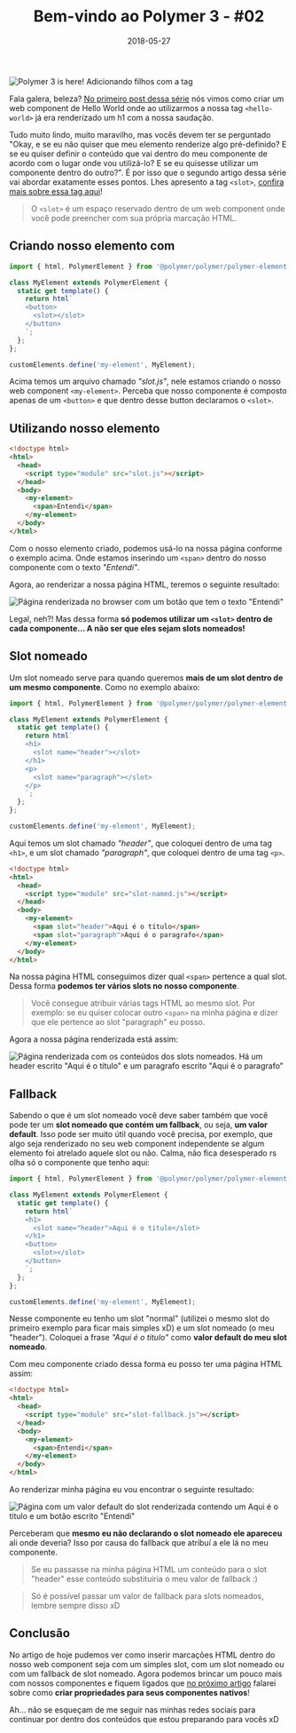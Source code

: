 ﻿---
date: 2018-05-27
title: "Bem-vindo ao Polymer 3 - #02"
description: "Adicionando filhos com <slot>"
category: polymer, web components, js
---

![Polymer 3 is here! Adicionando filhos com a tag <slot>](/polymer3-02/capa-polymer-2.png)

Fala galera, beleza? [No primeiro post dessa série](https://larissaabreu.dev/bem-vindo-ao-polymer-03-adicionando-filhos/) nós vimos como criar um web component de Hello World onde ao utilizarmos a nossa tag `<hello-world>` já era renderizado um h1 com a nossa saudação.

Tudo muito lindo, muito maravilho, mas vocês devem ter se perguntado "Okay, e se eu não quiser que meu elemento renderize algo pré-definido? E se eu quiser definir o conteúdo que vai dentro do meu componente de acordo com o lugar onde vou utilizá-lo? E se eu quisesse utilizar um componente dentro do outro?". É por isso que o segundo artigo dessa série vai abordar exatamente esses pontos. Lhes apresento a tag `<slot>`, [confira mais sobre essa tag aqui](https://developer.mozilla.org/en-US/docs/Web/HTML/Element/slot)!

> O `<slot>` é um espaço reservado dentro de um web component onde você pode preencher com sua própria marcação HTML.

## Criando nosso elemento com <slot>

```js
import { html, PolymerElement } from '@polymer/polymer/polymer-element.js';

class MyElement extends PolymerElement {
  static get template() {
    return html`
    <button>
      <slot></slot>
    </button>
    `;
  };
};

customElements.define('my-element', MyElement);
```

Acima temos um arquivo chamado <i>"slot.js"</i>, nele estamos criando o nosso web component `<my-element>`. Perceba que nosso componente é composto apenas de um `<button>` e que dentro desse button declaramos o `<slot>`.

## Utilizando nosso elemento

```html
<!doctype html>
<html>
  <head>
    <script type="module" src="slot.js"></script>
  </head>
  <body>
    <my-element>
      <span>Entendi</span>
    </my-element>
  </body>
</html>
```

Com o nosso elemento criado, podemos usá-lo na nossa página conforme o exemplo acima. Onde estamos inserindo um `<span>` dentro do nosso componente com o texto <i>"Entendi"</i>.

Agora, ao renderizar a nossa página HTML, teremos o seguinte resultado:

![Página renderizada no browser com um botão que tem o texto "Entendi"](/polymer3-02/exemplo-slot-1.png)

Legal, neh?! Mas dessa forma **só podemos utilizar um `<slot>` dentro de cada componente… A não ser que eles sejam slots nomeados!**

## Slot nomeado

Um slot nomeado serve para quando queremos **mais de um slot dentro de um mesmo componente**. Como no exemplo abaixo:

```js
import { html, PolymerElement } from '@polymer/polymer/polymer-element.js';

class MyElement extends PolymerElement {
  static get template() {
    return html`
    <h1>
      <slot name="header"></slot>
    </h1>
    <p>
      <slot name="paragraph"></slot>
    </p>
    `;
  };
};

customElements.define('my-element', MyElement);
```

Aqui temos um slot chamado <i>"header"</i>, que coloquei dentro de uma tag `<h1>`, e um slot chamado <i>"paragraph"</i>, que coloquei dentro de uma tag `<p>`.

```html
<!doctype html>
<html>
  <head>
    <script type="module" src="slot-named.js"></script>
  </head>
  <body>
    <my-element>
      <span slot="header">Aqui é o título</span>
      <span slot="paragraph">Aqui é o paragrafo</span>
    </my-element>
  </body>
</html>
```

Na nossa página HTML conseguimos dizer qual `<span>` pertence a qual slot. Dessa forma **podemos ter vários slots no nosso componente**.

> Você consegue atribuir várias tags HTML ao mesmo slot. Por exemplo: se eu quiser colocar outro `<span>` na minha página e dizer que ele pertence ao slot "paragraph" eu posso.

Agora a nossa página renderizada está assim:

![Página renderizada com os conteúdos dos slots nomeados. Há um header escrito "Aqui é o título" e um paragrafo escrito "Aqui é o paragrafo"](/polymer3-02/exemplo-slot-2.png)

## Fallback

Sabendo o que é um slot nomeado você deve saber também que você pode ter um **slot nomeado que contém um fallback**, ou seja, **um valor default**. Isso pode ser muito útil quando você precisa, por exemplo, que algo seja renderizado no seu web component independente se algum elemento foi atrelado aquele slot ou não. Calma, não fica desesperado rs olha só o componente que tenho aqui:

```js
import { html, PolymerElement } from '@polymer/polymer/polymer-element.js';

class MyElement extends PolymerElement {
  static get template() {
    return html`
    <h1>
      <slot name="header">Aqui é o titulo</slot>
    </h1>
    <button>
      <slot></slot>
    </button>
    `;
  };
};

customElements.define('my-element', MyElement);
```

Nesse componente eu tenho um slot "normal" (utilizei o mesmo slot do primeiro exemplo para ficar mais simples xD) e um slot nomeado (o meu "header"). Coloquei a frase <i>"Aqui é o titulo"</i> como **valor default do meu slot nomeado**.

Com meu componente criado dessa forma eu posso ter uma página HTML assim:

```html
<!doctype html>
<html>
  <head>
    <script type="module" src="slot-fallback.js"></script>
  </head>
  <body>
    <my-element>
      <span>Entendi</span>
    </my-element>
  </body>
</html>
```

Ao renderizar minha página eu vou encontrar o seguinte resultado:

![Página com um valor default do slot renderizada contendo um <h1>Aqui é o titulo</h1> e um botão escrito "Entendi"](/polymer3-02/exemplo-slot-3.png)

Perceberam que **mesmo eu não declarando o slot nomeado ele apareceu** ali onde deveria? Isso por causa do fallback que atribuí a ele lá no meu componente.

>Se eu passasse na minha página HTML um conteúdo para o slot "header" esse conteúdo substituiria o meu valor de fallback :)

>Só é possível passar um valor de fallback para slots nomeados, lembre sempre disso xD

## Conclusão

No artigo de hoje pudemos ver como inserir marcações HTML dentro do nosso web component seja com um simples slot, com um slot nomeado ou com um fallback de slot nomeado. Agora podemos brincar um pouco mais com nossos componentes e fiquem ligados que [no próximo artigo](https://larissaabreu.dev/bem-vindo-ao-polymer-03-definindo-propriedades/) falarei sobre como **criar propriedades para seus componentes nativos**!

Ah… não se esqueçam de me seguir nas minhas redes sociais para continuar por dentro dos conteúdos que estou preparando para vocês xD
